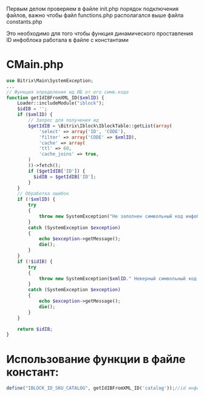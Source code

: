 Первым делом проверяем в файле init.php порядок подключения файлов, важно чтобы файл functions.php располагался выше файла constants.php

Это необходимо для того чтобы функция динамического проставления ID инфоблока работала в файле с константами

# CMain.php

```php
use Bitrix\Main\SystemException;
...
// Функция определения ид ИБ от его симв.кода
function getIdIBFromXML_ID($xmlID) {
	Loader::includeModule("iblock");
	$idIB = '';
	if ($xmlID) {
		// Запрос для получения ид
		$getIdIB = \Bitrix\Iblock\IblockTable::getList(array(
			'select' => array('ID', 'CODE'),
			'filter' => array('CODE' => $xmlID),
			'cache' => array(
			'ttl' => 60,
			'cache_joins' => true,
		)
		))->fetch();
		if ($getIdIB['ID']) {
		  $idIB = $getIdIB['ID'];
		}
	}
	// Обработка ошибок
	if (!$xmlID) {
		try
		{
		    throw new SystemException("Не заполнен символьный код инфоблока");
		}
		catch (SystemException $exception)
		{
		    echo $exception->getMessage();
		    die();
		}
	}
	if (!$idIB) {
		try
		{
		    throw new SystemException($xmlID." Неверный символьный код инфоблока");
		}
		catch (SystemException $exception)
		{
		    echo $exception->getMessage();
		    die();
		}
	}

	return $idIB;
}
```

# Использование функции в файле констант:

```php
define("IBLOCK_ID_SKU_CATALOG", getIdIBFromXML_ID('catalog'));//id инфоблока предложений каталога
````
